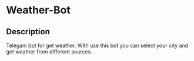 # Weather-Bot

## Description
Telegam bot for get weather. With use this bot you can select your city and get weather from different sources.
